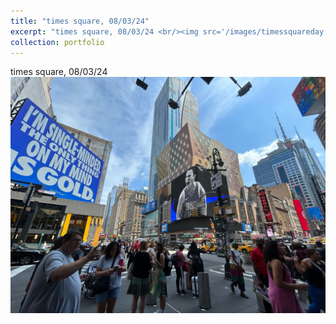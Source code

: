 ```yaml
---
title: "times square, 08/03/24"
excerpt: "times square, 08/03/24 <br/><img src='/images/timessquareday.jpeg'>"
collection: portfolio
---
```


times square, 08/03/24 <br/><img src='/images/timessquareday.jpeg'>
